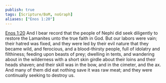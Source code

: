 ```yaml
---
publish: true
tags: [Scripture/BoM, noGraph]
aliases: ["Enos 1:20"]
---
```

[Enos 1:20](https://churchofjesuschrist.org/study/scriptures/bofm/enos/1?lang=eng&id=p20#p20) And I bear record that the people of Nephi did seek diligently to restore the Lamanites unto the true faith in God. But our labors were vain; their hatred was fixed, and they were led by their evil nature that they became wild, and ferocious, and a blood-thirsty people, full of idolatry and filthiness; feeding upon beasts of prey; dwelling in tents, and wandering about in the wilderness with a short skin girdle about their loins and their heads shaven; and their skill was in the bow, and in the cimeter, and the ax. And many of them did eat nothing save it was raw meat; and they were continually seeking to destroy us.
